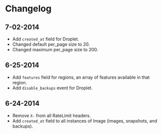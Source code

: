 # Changelog

## 7-02-2014

  - Add `created_at` field for Droplet.
  - Changed default per_page size to 20.
  - Changed maximum per_page size to 200.

## 6-25-2014

 - Add `features` field for regions, an array of features available in that region.
 - Add `disable_backups` event for Droplet.

## 6-24-2014

 - Remove `X-` from all RateLimit headers.
 - Add `created_at` field to all instances of Image (images, snapshots, and backups).
